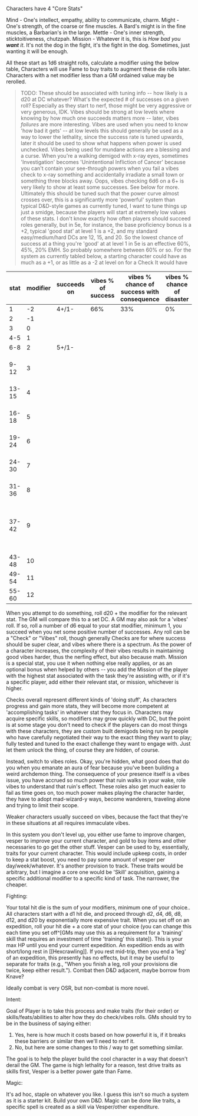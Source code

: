 Characters have 4 "Core Stats"

Mind - One's intellect, empathy, ability to communicate, charm.
Might - One's strength, of the coarse or fine muscles. A Bard's might is in the fine muscles, a Barbarian's in the large.
Mettle - One's inner strength, sticktoitiveness, chutzpah.
Mission - Whatever it is, this is _How bad you **want** it_. It's not the dog in the fight, it's the fight in the dog. Sometimes, just wanting it will be enough.

All these start as 1d6 straight rolls, calculate a modifier using the below table, Characters will use Fame to buy traits to augment these die rolls later. Characters with a net modifier less than a GM ordained value may be rerolled. 

> TODO: These should be associated with tuning info -- how likely is a d20 at DC whatever? What's the expected # of successes on a given roll? Especially as they start to nerf, those might be very aggressive or very generous, IDK. Vibes should be strong at low levels where knowing by how much one succeeds matters more -- later, vibes _failures_ are more interesting. Vibes are used when you need to know 'how bad it gets' -- at low levels this should generally be used as a way to lower the lethality, since the success rate is tuned upwards, later it should be used to show what happens when power is used unchecked. Vibes being used for mundane actions are a blessing and a curse. When you're a walking demigod with x-ray eyes, sometimes 'Investigation' becomes 'Unintentional Infliction of Cancer' because you can't contain your see-through powers when you fail a vibes check to x-ray something and accidentally irradiate a small town or something three blocks away. Oops, vibes checking 6d6 on a 6+ is very likely to show at least some successes.  See below for more.
> Ultimately this should be tuned such that the power curve almost crosses over, this is a significantly more 'powerful' system than typical D&D-style games as currently tuned, I want to tune things up just a smidge, because the players will start at extremely low values of these stats. I don't know exactly how often players should succeed roles generally, but in 5e, for instance, the base proficiency bonus is a +2, typical 'good stat' at level 1 is a +2, and my standard easy/medium/hard DCs are 12, 15, and 20. So the lowest chance of success at a thing you're 'good' at at level 1 in 5e is an effective 60%, 45%, 20% EMH. So probably somewhere between 60% or so.
> For the system as currently tabled below, a starting character could have as much as a +1, or as little as a -2 at level on for a Check
> It would have 

| stat<br> | modifier | succeeds on | vibes % of success | vibes % chance of success with consequence | vibes % chance of disaster | check DC 10 | DC12 | DC15 | DC20 | Check Target                                                | Vibes Target           |
| -------- | -------- | ----------- | ------------------ | ------------------------------------------ | -------------------------- | ----------- | ---- | ---- | ---- | ----------------------------------------------------------- | ---------------------- |
| 1        | -2       | 4+/1-       | 66%                | 33%                                        | 0%                         |             |      |      |      |                                                             |                        |
| 2        | -1       |             |                    |                                            |                            |             |      |      |      |                                                             |                        |
| 3        | 0        |             |                    |                                            |                            |             |      |      |      |                                                             |                        |
| 4-5      | 1        |             |                    |                                            |                            |             |      |      |      |                                                             |                        |
| 6-8      | 2        | 5+/1-       |                    |                                            |                            |             |      |      |      |                                                             |                        |
| 9-12     | 3        |             |                    |                                            |                            |             |      |      |      | Stop requiring "Easy" checks                                |                        |
| 13-15    | 4        |             |                    |                                            |                            |             |      |      |      |                                                             |                        |
| 16-18    | 5        |             |                    |                                            |                            |             |      |      |      | Stop requiring "Medium" checks                              |                        |
| 19-24    | 6        |             |                    |                                            |                            |             |      |      |      |                                                             | Peak into Decline      |
| 24-30    | 7        |             |                    |                                            |                            |             |      |      |      | Stop requiring "Hard" checks                                |                        |
| 31-36    | 8        |             |                    |                                            |                            |             |      |      |      |                                                             | Consequences           |
| 37-42    | 9        |             |                    |                                            |                            |             |      |      |      | Check rarely, if at all, on mundane and most magical tasks. |                        |
| 43-48    | 10       |             |                    |                                            |                            |             |      |      |      |                                                             | Dire Consequences      |
| 49-54    | 11       |             |                    |                                            |                            |             |      |      |      |                                                             |                        |
| 55-60    | 12       |             |                    |                                            |                            |             |      |      |      |                                                             | You have gone too far. |
When you attempt to do something, roll d20 + the modifier for the relevant stat. The GM will compare this to a set DC. A GM may also ask for a 'vibes' roll. If so, roll a number of d6 equal to your stat modifier, minimum 1, you succeed when you net some positive number of successes. Any roll can be a "Check" or "Vibes" roll, though generally Checks are for where success should be super clear, and vibes where there is a spectrum. As the power of a character increases, the complexity of their vibes results in maintaining good vibes harder, thus the nerfing effect, but also because math. Mission is a special stat, you use it when nothing else really applies, or as an optional bonus when helped by others -- you add the Mission of the player with the highest stat associated with the task they're assisting with, or if it's a specific player, add either their relevant stat, or mission, whichever is higher.

Checks overall represent different kinds of 'doing stuff', As characters progress and gain more stats, they will become more competent at 'accomplishing tasks' in whatever stat they focus in. Characters may acquire specific skills, so modifiers may grow quickly with DC, but the point is at some stage you don't need to check if the players can do most things with these characters, they are custom built demigods being run by people who have carefully negotiated their way to the exact thing they want to play; fully tested and tuned to the exact challenge they want to engage with. Just let them unlock the thing, of course they are hidden, of course. 

Instead, switch to vibes roles. Okay, you're hidden, what good does that do you when you emanate an aura of fear because you've been building a weird archdemon thing. The consequence of your presence itself is a vibes issue, you have accrued so much power that ruin walks in your wake, role vibes to understand that ruin's effect. These roles also get much easier to fail as time goes on, too much power makes playing the character harder, they have to adopt mad-wizard-y ways, become wanderers, traveling alone and trying to limit their scope. 






Weaker characters usually succeed on vibes, because the fact that they're in these situations at all requires immaculate vibes.

In this system you don't level up, you either use fame to improve chargen, vesper to improve your current character, and gold to buy items and other necessaries to go get the other stuff. Vesper can be used to by, essentially, traits for your current character. This would include upkeep costs, in order to keep a stat boost, you need to pay some amount of vesper per day/week/whatever. It's another provision to track. These traits would be arbitrary, but I imagine a core one would be 'Skill' acquisition, gaining a specific additional modifier to a specific kind of task. The narrower, the cheaper.

Fighting:

Your total hit die is the sum of your modifiers, minimum one of your choice.. All characters start with a d1 hit die, and proceed through d2, d4, d6, d8, d12, and d20 by exponentially more expensive trait. When you set off on an expedition, roll your hit die + a core stat of your choice (you can change this each time you set off^[GMs may use this as a requirement for a 'training' skill that requires an investment of time 'training' this state]). This is your max HP until you end your current expedition. An expedition ends as with short/long rest in [[Hexcrawling]]. If you rest mid-trip, then you end a 'leg' of an expedition, this presently has no effects, but it may be useful to separate for traits (e.g., "When you finish a leg, roll your provisions die twice, keep either result."). Combat then D&D adjacent, maybe borrow from Knave?

Ideally combat is very OSR, but non-combat is more novel.

Intent:

Goal of Player is to take this process and make traits (for their order) or skills/feats/abilities to alter how they do check/vibes rolls. GMs should try to be in the business of saying either:

1. Yes, here is how much it costs based on how powerful it is, if it breaks these barriers or similar then we'll need to nerf it.
2. No, but here are some changes to this / way to get something similar.

The goal is to help the player build the cool character in a way that doesn't derail the GM. The game is high lethality for a reason, test drive traits as skills first, Vesper is a better power gate than Fame.

Magic:

It's ad hoc, staple on whatever you like. I guess this isn't so much a system as it is a starter kit. Build your own D&D. Magic can be done like traits, a specific spell is created as a skill via Vesper/other expenditure. 